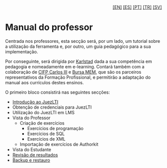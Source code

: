 <p align="right">
  <a href="README.md">[EN]</a>
  <a href="README_es.md">[ES]</a>
  <a href="README_pt.md">[PT]</a>
  <a href="README_tr.md">[TR]</a>
  <a href="README_sv.md">[SV]</a>
</p>

# Manual do professor

Centrada nos professores, esta secção será, por um lado, um tutorial sobre a utilização da ferramenta e, por outro, um guia pedagógico para a sua implementação.

Por conseguinte, será dirigida por [Karlstad](http://www.kau.se/) dada a sua competência em pedagogia e nomeadamente em e-learning. Contará também com a colaboração de [CIFP Carlos III](https://cifpcarlos3.es/) e [Bursa MEM](http://bursa.meb.gov.tr/), que são os parceiros representativos da Formação Profissional, e permitirão a adaptação do manual aos currículos destes ensinos.

O primeiro bloco consistirá nas seguintes secções:

- [Introdução ao JuezLTI](pt/introJuezLTI.md)
- Obtenção de credenciais para JuezLTI
- Utilização do JuezLTI em LMS
- Vista do Professor
  - Criação de exercícios
    - Exercícios de programação
    - Exercícios de SQL
    - Exercícios de XML
  - Importação de exercícios de Authorkit
- Vista do Estudante
- [Revisão de resultados](pt/reviewingResults.md)
- [Backup e restauro](pt/backupRestore.md)
